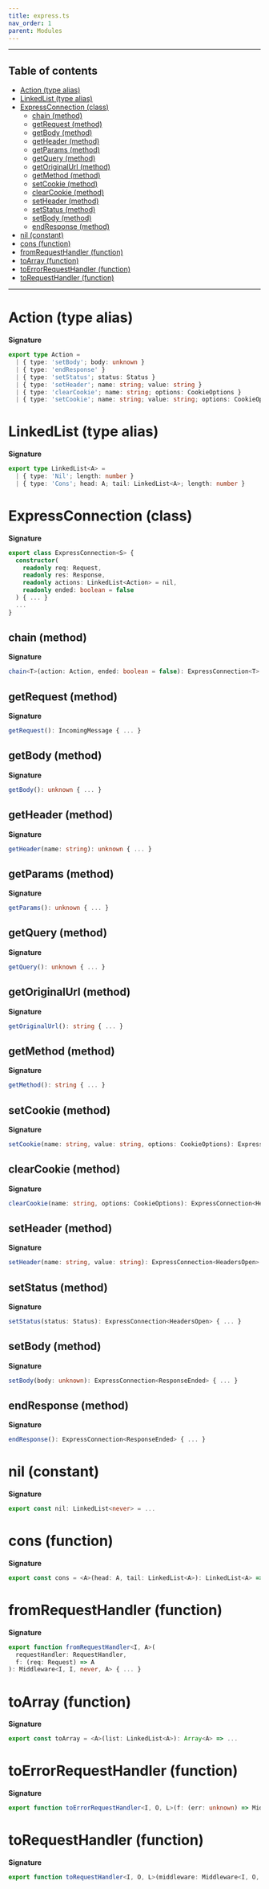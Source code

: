 ```yaml
---
title: express.ts
nav_order: 1
parent: Modules
---
```


---

<h2 class="text-delta">Table of contents</h2>

- [Action (type alias)](#action-type-alias)
- [LinkedList (type alias)](#linkedlist-type-alias)
- [ExpressConnection (class)](#expressconnection-class)
  - [chain (method)](#chain-method)
  - [getRequest (method)](#getrequest-method)
  - [getBody (method)](#getbody-method)
  - [getHeader (method)](#getheader-method)
  - [getParams (method)](#getparams-method)
  - [getQuery (method)](#getquery-method)
  - [getOriginalUrl (method)](#getoriginalurl-method)
  - [getMethod (method)](#getmethod-method)
  - [setCookie (method)](#setcookie-method)
  - [clearCookie (method)](#clearcookie-method)
  - [setHeader (method)](#setheader-method)
  - [setStatus (method)](#setstatus-method)
  - [setBody (method)](#setbody-method)
  - [endResponse (method)](#endresponse-method)
- [nil (constant)](#nil-constant)
- [cons (function)](#cons-function)
- [fromRequestHandler (function)](#fromrequesthandler-function)
- [toArray (function)](#toarray-function)
- [toErrorRequestHandler (function)](#toerrorrequesthandler-function)
- [toRequestHandler (function)](#torequesthandler-function)

---

# Action (type alias)

**Signature**

```ts
export type Action =
  | { type: 'setBody'; body: unknown }
  | { type: 'endResponse' }
  | { type: 'setStatus'; status: Status }
  | { type: 'setHeader'; name: string; value: string }
  | { type: 'clearCookie'; name: string; options: CookieOptions }
  | { type: 'setCookie'; name: string; value: string; options: CookieOptions }
```

# LinkedList (type alias)

**Signature**

```ts
export type LinkedList<A> =
  | { type: 'Nil'; length: number }
  | { type: 'Cons'; head: A; tail: LinkedList<A>; length: number }
```

# ExpressConnection (class)

**Signature**

```ts
export class ExpressConnection<S> {
  constructor(
    readonly req: Request,
    readonly res: Response,
    readonly actions: LinkedList<Action> = nil,
    readonly ended: boolean = false
  ) { ... }
  ...
}
```

## chain (method)

**Signature**

```ts
chain<T>(action: Action, ended: boolean = false): ExpressConnection<T> { ... }
```

## getRequest (method)

**Signature**

```ts
getRequest(): IncomingMessage { ... }
```

## getBody (method)

**Signature**

```ts
getBody(): unknown { ... }
```

## getHeader (method)

**Signature**

```ts
getHeader(name: string): unknown { ... }
```

## getParams (method)

**Signature**

```ts
getParams(): unknown { ... }
```

## getQuery (method)

**Signature**

```ts
getQuery(): unknown { ... }
```

## getOriginalUrl (method)

**Signature**

```ts
getOriginalUrl(): string { ... }
```

## getMethod (method)

**Signature**

```ts
getMethod(): string { ... }
```

## setCookie (method)

**Signature**

```ts
setCookie(name: string, value: string, options: CookieOptions): ExpressConnection<HeadersOpen> { ... }
```

## clearCookie (method)

**Signature**

```ts
clearCookie(name: string, options: CookieOptions): ExpressConnection<HeadersOpen> { ... }
```

## setHeader (method)

**Signature**

```ts
setHeader(name: string, value: string): ExpressConnection<HeadersOpen> { ... }
```

## setStatus (method)

**Signature**

```ts
setStatus(status: Status): ExpressConnection<HeadersOpen> { ... }
```

## setBody (method)

**Signature**

```ts
setBody(body: unknown): ExpressConnection<ResponseEnded> { ... }
```

## endResponse (method)

**Signature**

```ts
endResponse(): ExpressConnection<ResponseEnded> { ... }
```

# nil (constant)

**Signature**

```ts
export const nil: LinkedList<never> = ...
```

# cons (function)

**Signature**

```ts
export const cons = <A>(head: A, tail: LinkedList<A>): LinkedList<A> => ...
```

# fromRequestHandler (function)

**Signature**

```ts
export function fromRequestHandler<I, A>(
  requestHandler: RequestHandler,
  f: (req: Request) => A
): Middleware<I, I, never, A> { ... }
```

# toArray (function)

**Signature**

```ts
export const toArray = <A>(list: LinkedList<A>): Array<A> => ...
```

# toErrorRequestHandler (function)

**Signature**

```ts
export function toErrorRequestHandler<I, O, L>(f: (err: unknown) => Middleware<I, O, L, void>): ErrorRequestHandler { ... }
```

# toRequestHandler (function)

**Signature**

```ts
export function toRequestHandler<I, O, L>(middleware: Middleware<I, O, L, void>): RequestHandler { ... }
```
